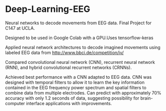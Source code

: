 # Deep-Learning-EEG
Neural networks to decode movements from EEG data. Final Project for C147 at UCLA.

Designed to be used in Google Colab with a GPU.Uses tensorflow-keras

Applied neural network architectures to decode imagined movements using labeled EEG data from http://www.bbci.de/competition/iv/

Compared convolutional neural network (CNN), recurrent neural network (RNN), and hybrid convolutional recurrent networks (CRNNs).

Achieved best performance with a CNN adapted to EEG data. CNN was designed with temporal filters to allow it to learn the key information contained in the EEG frequency power spectrum and spatial filters to combine data from multiple electrodes.  Can predict with approximately 70% accuracy with only 1.2 seconds of data, suggesting possibility for brain-computer interface applications with improvements. 
